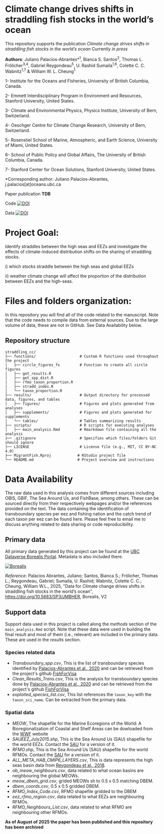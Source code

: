 # Climate change drives shifts in straddling fish stocks in the world’s ocean

This repository supports the publication *Climate change drives shifts in straddling fish stocks in the world’s ocean* Currently *in press*

**Authors**: Juliano Palacios-Abrantes*<sup>1</sup>, Bianca S. Santos<sup>2</sup>, Thomas L. Frölicher<sup>3,4</sup>, Gabriel Reygondeau<sup>5</sup>, U. Rashid Sumaila<sup>1,6</sup>, Colette C. C. Wabnitz<sup>1,7</sup> & William W. L. Cheung<sup>1</sup>

1- Institute for the Oceans and Fisheries, University of British Columbia, Canada. 

2- Emmett Interdisciplinary Program in Environment and Resources, Stanford University, United States.

3- Climate and Environmental Physics, Physics Institute, University of Bern, Switzerland.

4- Oeschger Centre for Climate Change Research, University of Bern, Switzerland.

5- Rosenstiel School of Marine, Atmospheric, and Earth Science, University of Miami, United States.

6- School of Public Policy and Global Affairs, The University of British Columbia, Canada.

7- Stanford Center for Ocean Solutions, Stanford University, United States.

*Corresponding author: Juliano Palacios-Abrantes, j.palacios[at]oceans.ubc.ca

Paper publication **TDB**

Code [![DOI](https://zenodo.org/badge/483446639.svg)](https://doi.org/10.5281/zenodo.11496334)

Data [![DOI](https://img.shields.io/badge/DOI-10.5683/SP3%2FJMBHER-blue)](https://doi.org/10.5683/SP3/JMBHER)




# Project Goal:

Identify straddles between the high seas and EEZs and investigate the effects of climate-induced distribution shifts on the sharing of straddling stocks.

i) which stocks straddle between the high seas and global EEZs 

ii) weather climate change will affect the proportion of the distribution between EEZs and the high-seas.

# Files and folders organization:

In this repository you will find all of the code related to the manuscript. Note that the code needs to compile data from external sources. Due to the large volume of data, these are not in GitHub. See Data Availability below.

## Repository structure

```
straddling_cc/                    
├── functions/                    # Custom R functions used throughout the project
│   ├── circle_figures_fx         # Function to create all circle figures
│   ├── get_results.R        
│   ├── get_spp_dist.R            
|   ├── rfmo_taxon_proportion.R
|   ├── stradd_index.R
│   └── taxon_proportion.R        
├── results/                      # Output directory for processed data, figures, and tables
│   ├── figures/                  # Figures and plots generated from analyses  
│   ├── supplements/              # Figures and plots generated for supplements      
│   └── tables/                   # Tables summarizing results
├── scripts/                      # R scripts for executing analyses
│   ├── main_analysis.Rmd         # Rmarkdown file containing all the analysis
├── .gitignore                    # Specifies which files/folders Git should ignore
├── LICENSE                       # License file (e.g., MIT, CC BY-NC 4.0)
├── MigrantFish.Rproj            # RStudio project file
└── README.md                    # Project overview and instructions
```

# Data Availability 
The raw data used in this analysis comes from different sources including OBIS, GBIF, The Sea Around Us, and FishBase, among others. These can be sourced directly from their respectively webpages and/or the references provided on the text. The data containing the identification of transboundary species per eez and fishing nation and the catch trend of each taxon per eez can be found here. Please feel free to email me to discuss anything related to data sharing or code reproducibility.

## Primary data 

All primary data generated by this project can be found at the [UBC Dataverse Borealis Portal](https://borealisdata.ca/dataset.xhtml?persistentId=doi:10.5683/SP3/JMBHER). Metadata is also included there.

[![Borealis](https://github.com/user-attachments/assets/bc9c101d-03ac-4078-aef7-948a6079e0fc)](https://doi.org/10.5683/SP3/JMBHER)

*Reference*: Palacios Abrantes, Juliano; Santos, Bianca S.; Frölicher, Thomas L.; Reygondeau, Gabriel; Sumaila, U. Rashid; Wabnitz, Colette C. C.; Cheung, William W.L., 2025, "Data for Climate change drives shifts in straddling fish stocks in the world’s ocean", https://doi.org/10.5683/SP3/JMBHER, Borealis, V2 


## Support data

Support data used in this project is called along the *methods* section of the `main_analysis.Rmd` script. Note that these data were used in building the final result and most of them (i.e., relevant) are included in the primary data. These are used in the *results* section.

### Species related data

- *Transboundary_spp.csv*, This is the list of transboundary species identified by [Palacios-Abrantes et al., 2020](https://www.nature.com/articles/s41598-020-74644-2) and can be retrieved from the project's github [FishForVisa](https://github.com/jepa/FishForVisa/tree/master/Data/Results)
- *Clean_Results_Trans.csv*, This is the analysis for transboundary species done by [Palacios-Abrantes et al., 2020](https://www.nature.com/articles/s41598-020-74644-2) and can be retrieved from the project's github [FishForVisa](https://github.com/jepa/FishForVisa/tree/master/Data/Results)
- *exploited_species_list.csv*, This list references the `taxon_key` with the `taxon_sci_name`. Can be extracted from the primary data.

### Spatial data
- *MEOW*, The shapefile for the Marine Ecoregions of the World: A Bioregionalization of Coastal and Shelf Areas can be dowloaded from the [WWF](https://www.worldwildlife.org/publications/marine-ecoregions-of-the-world-a-bioregionalization-of-coastal-and-shelf-areas) website
- *SAUEEZ_July2015.shp*, This is the Sea Around Us (SAU) shapefile for the world EEZs. Contact the [SAU](http://www.seaaroundus.org/) for a version of it. 
- *RFMO.shp*, This is the Sea Around Us (SAU) shapefile for the world RFMOs. Contact the [SAU](http://www.seaaroundus.org/) for a version of it. 
- *ALL_META_HAB_CMIP6_LAYERS.csv*, This is data represents the high seas basin data from [Reygondeau et al., 2018](https://hal.science/hal-00932525/file/gbc.20089.pdf). 
- *ob_meow_neighbours.csv*, data related to what ocean basins are neighbouring the global MEOWs. 
- *meow_dbem_grid.csv*, grided MEOWs sh to 0.5 x 0.5 matching DBEM.
- *dbem_coords.csv*, 0.5 x 0.5 gridded DBEM.
- *RFMO_Index_Code.csv*, RFMO shapefile gridded to the DBEM
- *eez_rfmo_region.csv*, data related to what EEZs are neighbouring RFMOs.
- *RFMO_Neighbours_List.csv*, data related to what RFMO are neighbouring other RFMOs. 

**As of August of 2025 the paper has been published and this repository has been archived**

